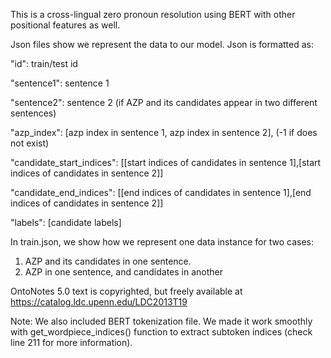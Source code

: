 This is a cross-lingual zero pronoun resolution using BERT with other positional features as well. 

Json files show we represent the data to our model. Json is formatted as:

  "id": train/test id

  "sentence1": sentence 1

  "sentence2": sentence 2 (if AZP and its candidates appear in two different sentences)

  "azp_index": [azp index in sentence 1, azp index in sentence 2], (-1 if does not exist)

  "candidate_start_indices": [[start indices of candidates in sentence 1],[start indices of candidates in sentence 2]]

  "candidate_end_indices": [[end indices of candidates in sentence 1],[end indices of candidates in sentence 2]]

  "labels": [candidate labels]

In train.json, we show how we represent one data instance for two cases: 

1) AZP and its candidates in one sentence.
2) AZP in one sentence, and candidates in another  

OntoNotes 5.0 text is copyrighted, but freely available at https://catalog.ldc.upenn.edu/LDC2013T19


Note: We also included BERT tokenization file. We made it work smoothly with get_wordpiece_indices() function to extract subtoken indices (check line 211 for more information).
